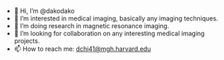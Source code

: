 - 👋 Hi, I’m @dakodako
- 👀 I’m interested in medical imaging, basically any imaging techniques.
- 🌱 I’m doing research in magnetic resonance imaging.
- 💞️ I’m looking for collaboration on any interesting medical imaging projects.
- 📫 How to reach me: dchi41@mgh.harvard.edu

<!---
dakodako/dakodako is a ✨ special ✨ repository because its `README.md` (this file) appears on your GitHub profile.
You can click the Preview link to take a look at your changes.
--->

